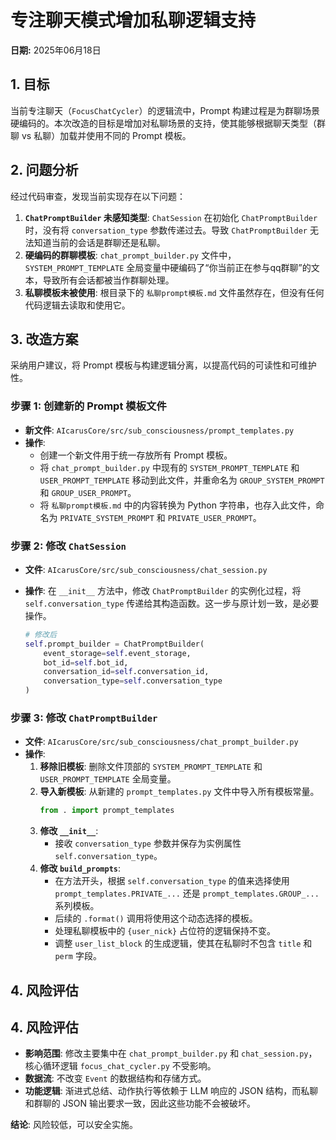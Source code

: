 # 专注聊天模式增加私聊逻辑支持

**日期:** 2025年06月18日

## 1. 目标

当前专注聊天（`FocusChatCycler`）的逻辑流中，Prompt 构建过程是为群聊场景硬编码的。本次改造的目标是增加对私聊场景的支持，使其能够根据聊天类型（群聊 vs 私聊）加载并使用不同的 Prompt 模板。

## 2. 问题分析

经过代码审查，发现当前实现存在以下问题：

1.  **`ChatPromptBuilder` 未感知类型**: `ChatSession` 在初始化 `ChatPromptBuilder` 时，没有将 `conversation_type` 参数传递过去。导致 `ChatPromptBuilder` 无法知道当前的会话是群聊还是私聊。
2.  **硬编码的群聊模板**: `chat_prompt_builder.py` 文件中，`SYSTEM_PROMPT_TEMPLATE` 全局变量中硬编码了“你当前正在参与qq群聊”的文本，导致所有会话都被当作群聊处理。
3.  **私聊模板未被使用**: 根目录下的 `私聊prompt模板.md` 文件虽然存在，但没有任何代码逻辑去读取和使用它。

## 3. 改造方案

采纳用户建议，将 Prompt 模板与构建逻辑分离，以提高代码的可读性和可维护性。

### 步骤 1: 创建新的 Prompt 模板文件

-   **新文件**: `AIcarusCore/src/sub_consciousness/prompt_templates.py`
-   **操作**:
    -   创建一个新文件用于统一存放所有 Prompt 模板。
    -   将 `chat_prompt_builder.py` 中现有的 `SYSTEM_PROMPT_TEMPLATE` 和 `USER_PROMPT_TEMPLATE` 移动到此文件，并重命名为 `GROUP_SYSTEM_PROMPT` 和 `GROUP_USER_PROMPT`。
    -   将 `私聊prompt模板.md` 中的内容转换为 Python 字符串，也存入此文件，命名为 `PRIVATE_SYSTEM_PROMPT` 和 `PRIVATE_USER_PROMPT`。

### 步骤 2: 修改 `ChatSession`

-   **文件**: `AIcarusCore/src/sub_consciousness/chat_session.py`
-   **操作**: 在 `__init__` 方法中，修改 `ChatPromptBuilder` 的实例化过程，将 `self.conversation_type` 传递给其构造函数。这一步与原计划一致，是必要操作。

    ```python
    # 修改后
    self.prompt_builder = ChatPromptBuilder(
        event_storage=self.event_storage,
        bot_id=self.bot_id,
        conversation_id=self.conversation_id,
        conversation_type=self.conversation_type
    )
    ```

### 步骤 3: 修改 `ChatPromptBuilder`

-   **文件**: `AIcarusCore/src/sub_consciousness/chat_prompt_builder.py`
-   **操作**:
    1.  **移除旧模板**: 删除文件顶部的 `SYSTEM_PROMPT_TEMPLATE` 和 `USER_PROMPT_TEMPLATE` 全局变量。
    2.  **导入新模板**: 从新建的 `prompt_templates.py` 文件中导入所有模板常量。
        ```python
        from . import prompt_templates
        ```
    3.  **修改 `__init__`**:
        -   接收 `conversation_type` 参数并保存为实例属性 `self.conversation_type`。
    4.  **修改 `build_prompts`**:
        -   在方法开头，根据 `self.conversation_type` 的值来选择使用 `prompt_templates.PRIVATE_...` 还是 `prompt_templates.GROUP_...` 系列模板。
        -   后续的 `.format()` 调用将使用这个动态选择的模板。
        -   处理私聊模板中的 `{user_nick}` 占位符的逻辑保持不变。
        -   调整 `user_list_block` 的生成逻辑，使其在私聊时不包含 `title` 和 `perm` 字段。

## 4. 风险评估

## 4. 风险评估

-   **影响范围**: 修改主要集中在 `chat_prompt_builder.py` 和 `chat_session.py`，核心循环逻辑 `focus_chat_cycler.py` 不受影响。
-   **数据流**: 不改变 `Event` 的数据结构和存储方式。
-   **功能逻辑**: 渐进式总结、动作执行等依赖于 LLM 响应的 JSON 结构，而私聊和群聊的 JSON 输出要求一致，因此这些功能不会被破坏。

**结论**: 风险较低，可以安全实施。
